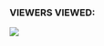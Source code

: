 
### VIEWERS VIEWED:

<!--
**ADARSHUC/INSANEROBOT** is a ? _special_ ? repository because its `README.md` (this file) appears on your GitHub profile.

<p align="center">
    <b>PRO INCOMINGS-</b><br>
 -->    <img align="middle" src="https://profile-counter.glitch.me/ADARSHUC/count.svg" />
</p>
